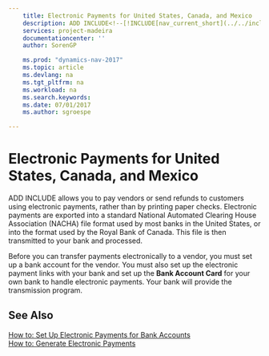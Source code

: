 ```yaml
---
    title: Electronic Payments for United States, Canada, and Mexico 
    description: ADD INCLUDE<!--[!INCLUDE[nav_current_short](../../includes/nav_current_short_md.md)]--> allows you to pay vendors or send refunds to customers using electronic payments, rather than by printing paper checks. Electronic payments are exported into a standard National Automated Clearing House Association (NACHA) file format used by most banks in the United States, or into the format used by the Royal Bank of Canada. This file is then transmitted to your bank and processed.
    services: project-madeira
    documentationcenter: ''
    author: SorenGP

    ms.prod: "dynamics-nav-2017"
    ms.topic: article
    ms.devlang: na
    ms.tgt_pltfrm: na
    ms.workload: na
    ms.search.keywords:
    ms.date: 07/01/2017
    ms.author: sgroespe

---
```

# Electronic Payments for United States, Canada, and Mexico
ADD INCLUDE<!--[!INCLUDE[nav_current_short](../../includes/nav_current_short_md.md)]--> allows you to pay vendors or send refunds to customers using electronic payments, rather than by printing paper checks. Electronic payments are exported into a standard National Automated Clearing House Association (NACHA) file format used by most banks in the United States, or into the format used by the Royal Bank of Canada. This file is then transmitted to your bank and processed.  
  
 Before you can transfer payments electronically to a vendor, you must set up a bank account for the vendor. You must also set up the electronic payment links with your bank and set up the **Bank Account Card** for your own bank to handle electronic payments. Your bank will provide the transmission program.  
  
## See Also  
 [How to: Set Up Electronic Payments for Bank Accounts](how-to-set-up-electronic-payments-for-bank-accounts.md)   
 [How to: Generate Electronic Payments](how-to-generate-electronic-payments.md)